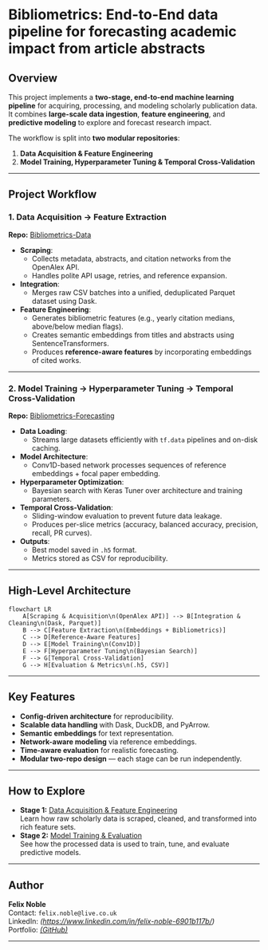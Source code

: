 # Bibliometrics: End-to-End data pipeline for forecasting academic impact from article abstracts

## Overview
This project implements a **two-stage, end-to-end machine learning pipeline** for acquiring, processing, and modeling scholarly publication data.  
It combines **large-scale data ingestion**, **feature engineering**, and **predictive modeling** to explore and forecast research impact.

The workflow is split into **two modular repositories**:
1. **Data Acquisition & Feature Engineering**
2. **Model Training, Hyperparameter Tuning & Temporal Cross-Validation**

---

## Project Workflow

### **1. Data Acquisition → Feature Extraction**  
**Repo:** [Bibliometrics-Data]([https://github.com/Felix-Noble/Bibliometrics-Data])  
- **Scraping**:
  - Collects metadata, abstracts, and citation networks from the OpenAlex API.
  - Handles polite API usage, retries, and reference expansion.
- **Integration**:
  - Merges raw CSV batches into a unified, deduplicated Parquet dataset using Dask.
- **Feature Engineering**:
  - Generates bibliometric features (e.g., yearly citation medians, above/below median flags).
  - Creates semantic embeddings from titles and abstracts using SentenceTransformers.
  - Produces **reference-aware features** by incorporating embeddings of cited works.

---

### **2. Model Training → Hyperparameter Tuning → Temporal Cross-Validation**  
**Repo:** [Bibliometrics-Forecasting]([https://github.com/Felix-Noble/Bibliometrics-Forecasting])  
- **Data Loading**:
  - Streams large datasets efficiently with `tf.data` pipelines and on-disk caching.
- **Model Architecture**:
  - Conv1D-based network processes sequences of reference embeddings + focal paper embedding.
- **Hyperparameter Optimization**:
  - Bayesian search with Keras Tuner over architecture and training parameters.
- **Temporal Cross-Validation**:
  - Sliding-window evaluation to prevent future data leakage.
  - Produces per-slice metrics (accuracy, balanced accuracy, precision, recall, PR curves).
- **Outputs**:
  - Best model saved in `.h5` format.
  - Metrics stored as CSV for reproducibility.

---

## High-Level Architecture

```mermaid
flowchart LR
    A[Scraping & Acquisition\n(OpenAlex API)] --> B[Integration & Cleaning\n(Dask, Parquet)]
    B --> C[Feature Extraction\n(Embeddings + Bibliometrics)]
    C --> D[Reference-Aware Features]
    D --> E[Model Training\n(Conv1D)]
    E --> F[Hyperparameter Tuning\n(Bayesian Search)]
    F --> G[Temporal Cross-Validation]
    G --> H[Evaluation & Metrics\n(.h5, CSV)]
```

---

## Key Features
- **Config-driven architecture** for reproducibility.
- **Scalable data handling** with Dask, DuckDB, and PyArrow.
- **Semantic embeddings** for text representation.
- **Network-aware modeling** via reference embeddings.
- **Time-aware evaluation** for realistic forecasting.
- **Modular two-repo design** — each stage can be run independently.

---

## How to Explore
- **Stage 1:** [Data Acquisition & Feature Engineering]([https://github.com/Felix-Noble/Bibliometrics-Data])  
  Learn how raw scholarly data is scraped, cleaned, and transformed into rich feature sets.
- **Stage 2:** [Model Training & Evaluation]([https://github.com/Felix-Noble/Bibliometrics-Forecasting])  
  See how the processed data is used to train, tune, and evaluate predictive models.

---

## Author
**Felix Noble**  
Contact: `felix.noble@live.co.uk`  
LinkedIn: *(https://www.linkedin.com/in/felix-noble-6901b117b/)*  
Portfolio: *[(GitHub)](https://github.com/Felix-Noble)*

---
